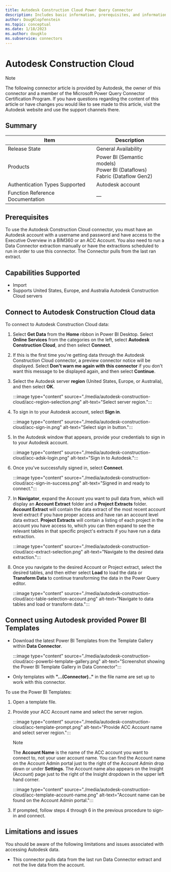 ```yaml
---
title: Autodesk Construction Cloud Power Query Connector
description: Includes basic information, prerequisites, and information on how to connect to your Autodesk Construction Cloud data, along with a list of known issues and limitations.
author: DougKlopfenstein
ms.topic: conceptual
ms.date: 1/18/2023
ms.author: dougklo
ms.subservice: connectors
---
```


# Autodesk Construction Cloud

> [!NOTE]
>The following connector article is provided by Autodesk, the owner of this connector and a member of the Microsoft Power Query Connector Certification Program. If you have questions regarding the content of this article or have changes you would like to see made to this article, visit the Autodesk website and use the support channels there.

## Summary

| Item | Description |
| ---- | ----------- |
| Release State | General Availability |
| Products | Power BI (Semantic models)<br/>Power BI (Dataflows)<br/>Fabric (Dataflow Gen2)  |
| Authentication Types Supported | Autodesk account |
| Function Reference Documentation |&mdash; |

## Prerequisites

To use the Autodesk Construction Cloud connector, you must have an Autodesk account with a username and password and have access to the Executive Overview in a BIM360 or an ACC Account. You also need to run a Data Connector extraction manually or have the extractions scheduled to run in order to use this connector. The Connector pulls from the last ran extract.

## Capabilities Supported

* Import
* Supports United States, Europe, and Australia Autodesk Construction Cloud servers

## Connect to Autodesk Construction Cloud data

To connect to Autodesk Construction Cloud data:

1. Select **Get Data** from the **Home** ribbon in Power BI Desktop. Select **Online Services** from the categories on the left, select **Autodesk Construction Cloud**, and then select **Connect**.

2. If this is the first time you're getting data through the Autodesk Construction Cloud connector, a preview connector notice will be displayed. Select **Don't warn me again with this connector** if you don't want this message to be displayed again, and then select **Continue**.

3. Select the Autodesk server **region** (United States, Europe, or Australia), and then select **OK**.
  
   :::image type="content" source="./media/autodesk-construction-cloud/acc-region-selection.png" alt-text="Select server region.":::

4. To sign in to your Autodesk account, select **Sign in**.
  
   :::image type="content" source="./media/autodesk-construction-cloud/acc-sign-in.png" alt-text="Select sign in button.":::

5. In the Autodesk window that appears, provide your credentials to sign in to your Autodesk account.
  
   :::image type="content" source="./media/autodesk-construction-cloud/acc-adsk-login.png" alt-text="Sign in to Autodesk.":::

6. Once you've successfully signed in, select **Connect**.

   :::image type="content" source="./media/autodesk-construction-cloud/acc-sign-in-success.png" alt-text="Signed in and ready to connect.":::

7. In **Navigator**, expand the Account you want to pull data from, which will display an **Account Extract** folder and a **Project Extracts** folder. **Account Extract** will contain the data extract of the most recent account level extract if you have proper access and have ran an account level data extract. **Project Extracts** will contain a listing of each project in the account you have access to, which you can then expand to see the relevant tables in that specific project's extracts if you have run a data extraction.

   :::image type="content" source="./media/autodesk-construction-cloud/acc-extract-selection.png" alt-text="Navigate to the desired data extraction.":::

8. Once you navigate to the desired Account or Project extract, select the desired tables, and then either select **Load** to load the data or **Transform Data** to continue transforming the data in the Power Query editor.

   :::image type="content" source="./media/autodesk-construction-cloud/acc-table-selection-account.png" alt-text="Navigate to data tables and load or transform data.":::
  
## Connect using Autodesk provided Power BI Templates

* Download the latest Power BI Templates from the Template Gallery within **Data Connector**.

  :::image type="content" source="./media/autodesk-construction-cloud/acc-powerbi-template-gallery.png" alt-text="Screenshot showing the Power BI Template Gallery in Data Connector":::

* Only templates with **"...(Connector).."** in the file name are set up to work with this connector.

To use the Power BI Templates:

1. Open a template file.

2. Provide your ACC Account name and select the server region.

   :::image type="content" source="./media/autodesk-construction-cloud/acc-template-prompt.png" alt-text="Provide ACC Account name and select server region.":::

   > [!NOTE]
   >The **Account Name** is the name of the ACC account you want to connect to, not your user account name. You can find the Account name on the Account Admin portal just to the right of the Account Admin drop down or under **Settings**. The Account name also appears on the Insight (Account) page just to the right of the Insight dropdown in the upper left hand corner.

   :::image type="content" source="./media/autodesk-construction-cloud/acc-template-account-name.png" alt-text="Account name can be found on the Account Admin portal.":::

3. If prompted, follow steps 4 through 6 in the previous procedure to sign-in and connect.

## Limitations and issues

You should be aware of the following limitations and issues associated with accessing Autodesk data.

* This connector pulls data from the last run Data Connector extract and not the live data from the account.
